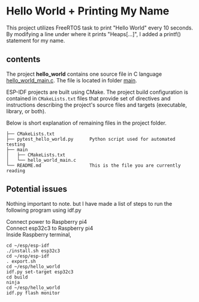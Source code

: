 # Hello World + Printing My Name

This project utilizes FreeRTOS task to print "Hello World" every 10 seconds. By modifying a line under where it prints "Heaps[...]", I added a printf() statement for my name.

## contents

The project **hello_world** contains one source file in C language [hello_world_main.c](main/hello_world_main.c). The file is located in folder [main](main).

ESP-IDF projects are built using CMake. The project build configuration is contained in `CMakeLists.txt` files that provide set of directives and instructions describing the project's source files and targets (executable, library, or both).

Below is short explanation of remaining files in the project folder.

```
├── CMakeLists.txt
├── pytest_hello_world.py      Python script used for automated testing
├── main
│   ├── CMakeLists.txt
│   └── hello_world_main.c
└── README.md                  This is the file you are currently reading
```

## Potential issues

Nothing important to note. but I have made a list of steps to run the following program using idf.py

Connect power to Raspberry pi4 <br/>
Connect esp32c3  to Raspberry pi4 <br/>
Inside Raspberry terminal, <br/>
```
cd ~/esp/esp-idf
./install.sh esp32c3
cd ~/esp/esp-idf
. export.sh
cd ~/esp/hello_world
idf.py set-target esp32c3
cd build
ninja
cd ~/esp/hello_world
idf.py flash monitor
```
